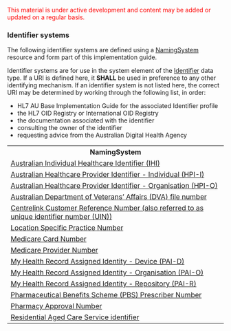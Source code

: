 <p style="color:#ff0000;">This material is under active development and content may be added or updated on a regular basis.</p>

### Identifier systems

The following identifier systems are defined using a [NamingSystem](http://hl7.org/fhir/R4/namingsystem.html) resource and form part of this implementation guide.

Identifier systems are for use in the system element of the [Identifier](http://hl7.org/fhir/R4/datatypes.html#Identifier) data type. If a URI is defined here, it **SHALL** be used in preference to any other identifying mechanism. If an identifier system is not listed here, the correct URI may be determined by working through the following list, in order:
* HL7 AU Base Implementation Guide for the associated Identifier profile
* the HL7 OID Registry or International OID Registry
* the documentation associated with the identifier
* consulting the owner of the identifier
* requesting advice from the Australian Digital Health Agency

<table class="list" width="100%">
    <tr>
        <th>NamingSystem</th>
    </tr>
    <tr>
        <td><a href="NamingSystem-ihi.html">Australian Individual Healthcare Identifier (IHI)</a></td>
    </tr>
    <tr>
        <td><a href="NamingSystem-hpi-i.html">Australian Healthcare Provider Identifier - Individual (HPI-I)</a></td>
    </tr>
    <tr>
        <td><a href="NamingSystem-hpi-o.html">Australian Healthcare Provider Identifier - Organisation (HPI-O)</a></td>
    </tr>
    <tr>
        <td><a href="NamingSystem-dva.html">Australian Department of Veterans’ Affairs (DVA) file number</a></td>
    </tr>
    <tr>
        <td><a href="NamingSystem-crn.html">Centrelink Customer Reference Number (also referred to as unique identifier number (UIN))</a></td>
    </tr>
    <tr>
        <td><a href="NamingSystem-lspn.html">Location Specific Practice Number</a></td>
    </tr>
    <tr>
        <td><a href="NamingSystem-medicarenum.html">Medicare Card Number</a></td>
    </tr>
    <tr>
        <td><a href="NamingSystem-medicareprovidernum.html">Medicare Provider Number</a></td>
    </tr>
    <tr>
        <td><a href="NamingSystem-pai-d.html">My Health Record Assigned Identity - Device (PAI-D)</a></td>
    </tr>
    <tr>
        <td><a href="NamingSystem-pai-o.html">My Health Record Assigned Identity - Organisation (PAI-O)</a></td>
    </tr>
    <tr>
        <td><a href="NamingSystem-pai-r.html">My Health Record Assigned Identity - Repository (PAI-R)</a></td>
    </tr>
    <tr>
        <td><a href="NamingSystem-pbsprescribernum.html">Pharmaceutical Benefits Scheme (PBS) Prescriber Number</a></td>
    </tr>
    <tr>
        <td><a href="NamingSystem-phan.html">Pharmacy Approval Number</a></td>
    </tr>
    <tr>
        <td><a href="NamingSystem-racs.html">Residential Aged Care Service identifier</a></td>
    </tr>
 </table>